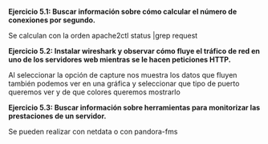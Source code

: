 ﻿**Ejercicio 5.1: Buscar información sobre cómo calcular el número de conexiones por segundo.**Se calculan con la orden apache2ctl status |grep request**Ejercicio 5.2: Instalar wireshark y observar cómo fluye el tráfico de red en uno de los servidores web mientras se le hacen peticiones HTTP.**Al seleccionar la opción de capture nos muestra los datos que fluyen también podemos ver en una gráfica y seleccionar que tipo de puerto queremos ver y de que colores queremos mostrarlo**Ejercicio 5.3: Buscar información sobre herramientas para monitorizar las prestaciones de un servidor.**Se pueden realizar con netdata o con pandora-fms